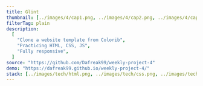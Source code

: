 ```yaml
---
title: Glint
thumbnail: [../images/4/cap1.png, ../images/4/cap2.png, ../images/4/cap3.png]
filterTag: plain
description:
  [
    "Clone a website template from Colorib",
    "Practicing HTML, CSS, JS",
    "Fully responsive",
  ]
source: "https://github.com/Dafreak99/weekly-project-4"
demo: "https://dafreak99.github.io/weekly-project-4/"
stack: [../images/tech/html.png, ../images/tech/css.png, ../images/tech/js.png]
---
```

